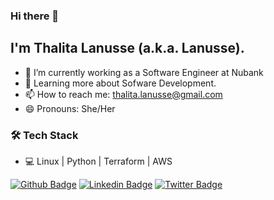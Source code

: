 ### Hi there 👋


## I'm Thalita Lanusse (a.k.a. Lanusse).

- 🔭 I’m currently working as a Software Engineer at Nubank
- 🌱 Learning more about Sofware Development.
- 📫 How to reach me: thalita.lanusse@gmail.com
- 😄 Pronouns: She/Her

### 🛠 Tech Stack

- 💻 Linux | Python | Terraform | AWS


[![Github Badge](https://img.shields.io/badge/-Github-000?style=flat-square&logo=Github&logoColor=white&link=https://github.com/LanusseMorais)](https://github.com/LanusseMorais)
[![Linkedin Badge](https://img.shields.io/badge/-LinkedIn-blue?style=flat-square&logo=Linkedin&logoColor=white&link=https://www.linkedin.com/in/thalita-lanusse/)](https://www.linkedin.com/in/thalita-lanusse/)
[![Twitter Badge](https://img.shields.io/badge/-Twitter-1ca0f1?style=flat-square&labelColor=1ca0f1&logo=twitter&logoColor=white&link=https://twitter.com/loboriseup)](https://twitter.com/lanussemorais)
<!---[![Youtube Badge](https://img.shields.io/badge/-Youtube-red?style=flat-square&labelColor=red&logo=youtube&logoColor=white&link=https://www.youtube.com/@lanussemorais)](https://youtube.com/)--->



